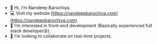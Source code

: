 - 👋 Hi, I’m Nandeep Barochiya.
- 💻 Visit my website [https://nandeepbarochiya.com](https://nandeepbarochiya.com)
- 👀 I’m interested in front-end development (Basically experienced full stack developer😜).
- 💞️ I’m looking to collaborate on real-time projects. 


<!---
Nandeep2750/Nandeep2750 is a ✨ special ✨ repository because its `README.md` (this file) appears on your GitHub profile.
You can click the Preview link to take a look at your changes.
--->
